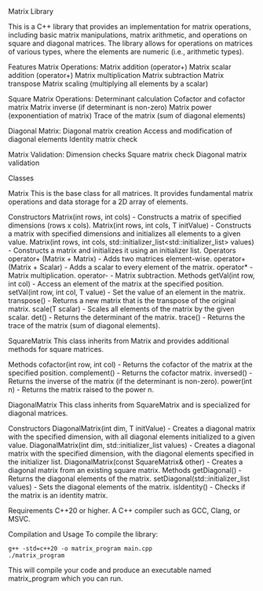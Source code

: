 Matrix Library

This is a C++ library that provides an implementation for matrix operations, including basic matrix manipulations, matrix arithmetic, and operations on square and diagonal matrices. The library allows for operations on matrices of various types, where the elements are numeric (i.e., arithmetic types).

Features
  Matrix Operations:
    Matrix addition (operator+)
    Matrix scalar addition (operator+)
    Matrix multiplication
    Matrix subtraction
    Matrix transpose
    Matrix scaling (multiplying all elements by a scalar)

  Square Matrix Operations:
    Determinant calculation
    Cofactor and cofactor matrix
    Matrix inverse (if determinant is non-zero)
    Matrix power (exponentiation of matrix)
    Trace of the matrix (sum of diagonal elements)
  
  Diagonal Matrix:
    Diagonal matrix creation
    Access and modification of diagonal elements
    Identity matrix check
    
  Matrix Validation:
    Dimension checks
    Square matrix check
    Diagonal matrix validation

    
Classes

Matrix<T>
  This is the base class for all matrices. It provides fundamental matrix operations and data storage for a 2D array of elements.

  Constructors
    Matrix(int rows, int cols) - Constructs a matrix of specified dimensions (rows x cols).
    Matrix(int rows, int cols, T initValue) - Constructs a matrix with specified dimensions and initializes all elements to a given value.
    Matrix(int rows, int cols, std::initializer_list<std::initializer_list<T>> values) - Constructs a matrix and initializes it using an initializer list.
  Operators
    operator+ (Matrix + Matrix) - Adds two matrices element-wise.
    operator+ (Matrix + Scalar) - Adds a scalar to every element of the matrix.
    operator* - Matrix multiplication.
    operator- - Matrix subtraction.
  Methods
    getVal(int row, int col) - Access an element of the matrix at the specified position.
    setVal(int row, int col, T value) - Set the value of an element in the matrix.
    transpose() - Returns a new matrix that is the transpose of the original matrix.
    scale(T scalar) - Scales all elements of the matrix by the given scalar.
    det() - Returns the determinant of the matrix.
    trace() - Returns the trace of the matrix (sum of diagonal elements).


SquareMatrix<T>
  This class inherits from Matrix<T> and provides additional methods for square matrices.

  Methods
    cofactor(int row, int col) - Returns the cofactor of the matrix at the specified position.
    complement() - Returns the cofactor matrix.
    inversed() - Returns the inverse of the matrix (if the determinant is non-zero).
    power(int n) - Returns the matrix raised to the power n.


DiagonalMatrix<T>
  This class inherits from SquareMatrix<T> and is specialized for diagonal matrices.

  Constructors
    DiagonalMatrix(int dim, T initValue) - Creates a diagonal matrix with the specified dimension, with all diagonal elements initialized to a given value.
    DiagonalMatrix(int dim, std::initializer_list<T> values) - Creates a diagonal matrix with the specified dimension, with the diagonal elements specified in the initializer list.
    DiagonalMatrix(const SquareMatrix<T>& other) - Creates a diagonal matrix from an existing square matrix.
  Methods
    getDiagonal() - Returns the diagonal elements of the matrix.
    setDiagonal(std::initializer_list<T> values) - Sets the diagonal elements of the matrix.
    isIdentity() - Checks if the matrix is an identity matrix.


Requirements
  C++20 or higher.
  A C++ compiler such as GCC, Clang, or MSVC.

Compilation and Usage
  To compile the library:

    g++ -std=c++20 -o matrix_program main.cpp
    ./matrix_program

This will compile your code and produce an executable named matrix_program which you can run.

